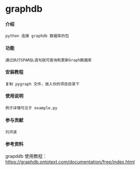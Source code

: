 # graphdb

#### 介绍
    python 连接 graphdb 数据库的包

#### 功能
    通过执行SPARQL语句就可查询和更新Graph数据库


#### 安装教程

    复制 pygraph 文件，放入你的项目目录下


#### 使用说明

    例子详情可见于 example.py

#### 参与贡献
    刘洪波



#### 参考资料

grapddb 使用教程： 
https://graphdb.ontotext.com/documentation/free/index.html
